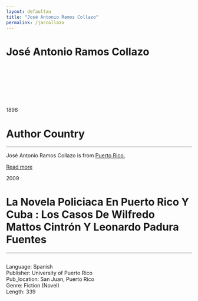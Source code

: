 ```yaml
---
layout: defaultau
title: "José Antonio Ramos Collazo"
permalink: /jarcollazo
---
```

<!-- partial:index.partial.html -->
<div class="content">
     <h1>José Antonio Ramos Collazo</h1>
    <div class="quote">
        <div><img src="" class="logo"></div>
    </div>
    <div class="timeline">
        <div style="padding-bottom:100px;"></div>
        <div class="block">
             <div class="date right"><p class="right">1898</p></div>
            <div class="dot"></div>
            <div class="left first">
            <div class="author_country">
                <h1>Author Country</h1><hr>
          <div class="aclocation">  <p>José Antonio Ramos Collazo is from <a href="http://localhost:4000/62">Puerto Rico.</a></p></div>
              <div class="acreadmore">  <a href="https://ca.wikipedia.org/wiki/Shivanee_Ramlochan" target="_blank">Read more</a></div>
            </div>
            </div>
   <div class="block">
            <div class="date left"><p class="left">2009</p></div>
            <div class="dot"></div>
            <div class="right">
                <h1>La Novela Policiaca En Puerto Rico Y Cuba : Los Casos De Wilfredo Mattos Cintrón Y Leonardo Padura Fuentes</h1><hr>
                <p><img src=""></p>
                <p>
                Language: Spanish<br/>
                Publisher: University of Puerto Rico<br/>
                Pub_location: San Juan, Puerto Rico<br/>
                Genre: Fiction (Novel)<br/>
                Length: 339<br/>                   </p>
            </div>
        </div>
